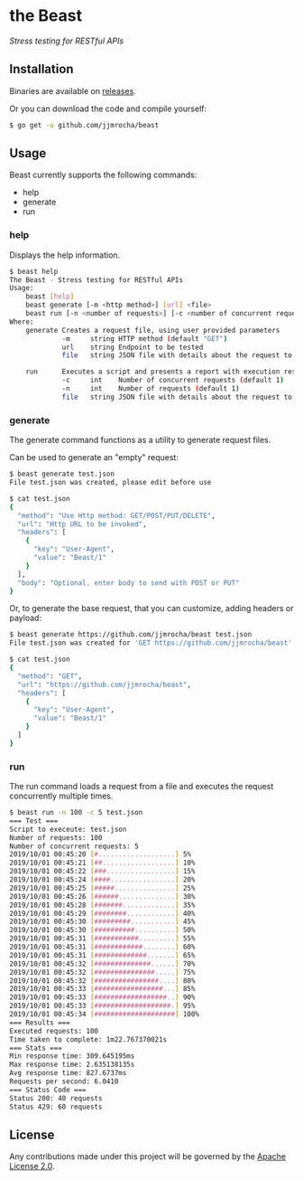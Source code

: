 the Beast
=========
*Stress testing for RESTful APIs*

## Installation
Binaries are available on [releases](https://github.com/jjmrocha/beast/releases).

Or you can download the code and compile yourself:
```sh
$ go get -u github.com/jjmrocha/beast
```

## Usage
Beast currently supports the following commands:
* help
* generate
* run

### help
Displays the help information.

```sh
$ beast help
The Beast - Stress testing for RESTful APIs
Usage:
	beast [help]
	beast generate [-m <http method>] [url] <file>
	beast run [-n <number of requests>] [-c <number of concurrent requests>] <file>
Where:
	generate Creates a request file, using user provided parameters
	         -m     string HTTP method (default "GET")
	         url    string Endpoint to be tested
	         file   string JSON file with details about the request to test

	run      Executes a script and presents a report with execution results
	         -c     int    Number of concurrent requests (default 1)
	         -n     int    Number of requests (default 1)
	         file   string JSON file with details about the request to test
```

### generate
The generate command functions as a utility to generate request files.

Can be used to generate an "empty" request:
```sh
$ beast generate test.json                                                        
File test.json was created, please edit before use

$ cat test.json
{
  "method": "Use Http method: GET/POST/PUT/DELETE",
  "url": "Http URL to be invoked",
  "headers": [
    {
      "key": "User-Agent",
      "value": "Beast/1"
    }
  ],
  "body": "Optional, enter body to send with POST or PUT"
}
```

Or, to generate the base request, that you can customize, adding headers or payload:
```sh
$ beast generate https://github.com/jjmrocha/beast test.json
File test.json was created for 'GET https://github.com/jjmrocha/beast'

$ cat test.json
{
  "method": "GET",
  "url": "https://github.com/jjmrocha/beast",
  "headers": [
    {
      "key": "User-Agent",
      "value": "Beast/1"
    }
  ]
}
```

### run
The run command loads a request from a file and executes the request concurrently multiple times.

```sh
$ beast run -n 100 -c 5 test.json
=== Test ===
Script to execeute: test.json
Number of requests: 100
Number of concurrent requests: 5
2019/10/01 00:45:20 [#...................] 5%
2019/10/01 00:45:21 [##..................] 10%
2019/10/01 00:45:22 [###.................] 15%
2019/10/01 00:45:24 [####................] 20%
2019/10/01 00:45:25 [#####...............] 25%
2019/10/01 00:45:26 [######..............] 30%
2019/10/01 00:45:28 [#######.............] 35%
2019/10/01 00:45:29 [########............] 40%
2019/10/01 00:45:30 [#########...........] 45%
2019/10/01 00:45:30 [##########..........] 50%
2019/10/01 00:45:31 [###########.........] 55%
2019/10/01 00:45:31 [############........] 60%
2019/10/01 00:45:31 [#############.......] 65%
2019/10/01 00:45:32 [##############......] 70%
2019/10/01 00:45:32 [###############.....] 75%
2019/10/01 00:45:32 [################....] 80%
2019/10/01 00:45:33 [#################...] 85%
2019/10/01 00:45:33 [##################..] 90%
2019/10/01 00:45:33 [###################.] 95%
2019/10/01 00:45:34 [####################] 100%
=== Results ===
Executed requests: 100
Time taken to complete: 1m22.767370021s
=== Stats ===
Min response time: 309.645195ms
Max response time: 2.635138135s
Avg response time: 827.6737ms
Requests per second: 6.0410
=== Status Code ===
Status 200: 40 requests
Status 429: 60 requests
```

## License
Any contributions made under this project will be governed by the [Apache License 2.0](./LICENSE.md).

